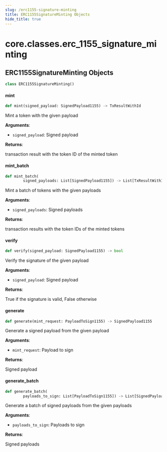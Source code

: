 ```yaml
---
slug: /erc1155-signature-minting
title: ERC1155SignatureMinting Objects
hide_title: true
---
```

<a id="core.classes.erc_1155_signature_minting"></a>

# core.classes.erc\_1155\_signature\_minting

<a id="core.classes.erc_1155_signature_minting.ERC1155SignatureMinting"></a>

## ERC1155SignatureMinting Objects

```python
class ERC1155SignatureMinting()
```

<a id="core.classes.erc_1155_signature_minting.ERC1155SignatureMinting.mint"></a>

#### mint

```python
def mint(signed_payload: SignedPayload1155) -> TxResultWithId
```

Mint a token with the given payload

**Arguments**:

- `signed_payload`: Signed payload

**Returns**:

transaction result with the token ID of the minted token

<a id="core.classes.erc_1155_signature_minting.ERC1155SignatureMinting.mint_batch"></a>

#### mint\_batch

```python
def mint_batch(
        signed_payloads: List[SignedPayload1155]) -> List[TxResultWithId]
```

Mint a batch of tokens with the given payloads

**Arguments**:

- `signed_payloads`: Signed payloads

**Returns**:

transaction results with the token IDs of the minted tokens

<a id="core.classes.erc_1155_signature_minting.ERC1155SignatureMinting.verify"></a>

#### verify

```python
def verify(signed_payload: SignedPayload1155) -> bool
```

Verify the signature of the given payload

**Arguments**:

- `signed_payload`: Signed payload

**Returns**:

True if the signature is valid, False otherwise

<a id="core.classes.erc_1155_signature_minting.ERC1155SignatureMinting.generate"></a>

#### generate

```python
def generate(mint_request: PayloadToSign1155) -> SignedPayload1155
```

Generate a signed payload from the given payload

**Arguments**:

- `mint_request`: Payload to sign

**Returns**:

Signed payload

<a id="core.classes.erc_1155_signature_minting.ERC1155SignatureMinting.generate_batch"></a>

#### generate\_batch

```python
def generate_batch(
        payloads_to_sign: List[PayloadToSign1155]) -> List[SignedPayload1155]
```

Generate a batch of signed payloads from the given payloads

**Arguments**:

- `payloads_to_sign`: Payloads to sign

**Returns**:

Signed payloads
